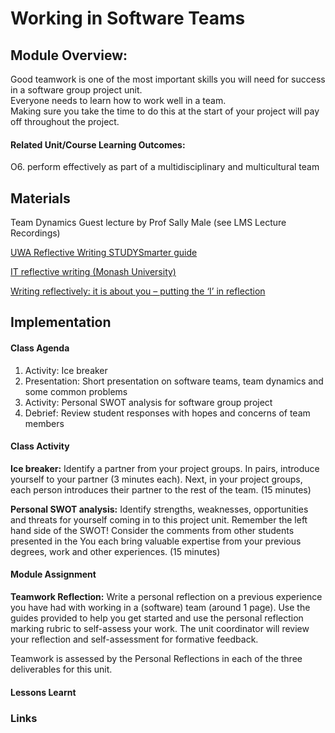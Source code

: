 # Working in Software Teams

## Module Overview:
Good teamwork is one of the most important skills you will need for success in a software group project unit.  
Everyone needs to learn how to work well in a team.  
Making sure you take the time to do this at the start of your project will pay off throughout the project.

#### Related Unit/Course Learning Outcomes:
O6. perform effectively as part of a multidisciplinary and multicultural team

## Materials
Team Dynamics Guest lecture by Prof Sally Male (see LMS Lecture Recordings)

[UWA Reflective Writing STUDYSmarter guide](https://www.uwa.edu.au/students/-/media/Project/UWA/UWA/Students/Docs/STUDYSmarter/A7-Reflective-writing.pdf)

[IT reflective writing (Monash University)](https://www.monash.edu/learnhq/write-like-a-pro/annotated-assessment-samples/information-technology/it-reflective-writing)

[Writing reflectively: it is about you – putting the ‘I’ in reflection](https://students.unimelb.edu.au/academic-skills/explore-our-resources/developing-an-academic-writing-style/reflective-writing)

## Implementation

#### Class Agenda
1. Activity: Ice breaker
2. Presentation: Short presentation on software teams, team dynamics and some common problems
3. Activity: Personal SWOT analysis for software group project
4. Debrief: Review student responses with hopes and concerns of team members

#### Class Activity

**Ice breaker:**  Identify a partner from your project groups.
In pairs, introduce yourself to your partner (3 minutes each).
Next, in your project groups, each person introduces their partner to the rest of the team. (15 minutes)

**Personal SWOT analysis:** 
Identify strengths, weaknesses, opportunities and threats for yourself coming in to this project unit. 
Remember the left hand side of the SWOT!  Consider the comments from other students presented in the 
You each bring valuable expertise from your previous degrees, work and other experiences. (15 minutes)


#### Module Assignment

**Teamwork Reflection:** 
Write a personal reflection on a previous experience you have had with working in a (software) team (around 1 page).
Use the guides provided to help you get started and use the personal reflection marking rubric to self-assess your work.
The unit coordinator will review your reflection and self-assessment for formative feedback.

Teamwork is assessed by the Personal Reflections in each of the three deliverables for this unit.

#### Lessons Learnt

### Links
